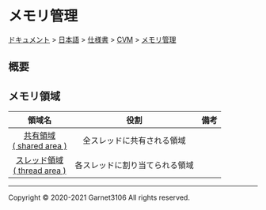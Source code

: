 # メモリ管理

[ドキュメント](../../../../index.md) > [日本語](../../../index.md) > [仕様書](../../index.md) > [CVM](../index.md) > [メモリ管理](./index.md)

## 概要

## メモリ領域

|領域名|役割|備考|
|:-:|:-:|:-:|
|[共有領域<br>( shared area )](./shared/index.md)|全スレッドに共有される領域||
|[スレッド領域<br>( thread area )](./thread/index.md)|各スレッドに割り当てられる領域||

---

Copyright © 2020-2021 Garnet3106 All rights reserved.
